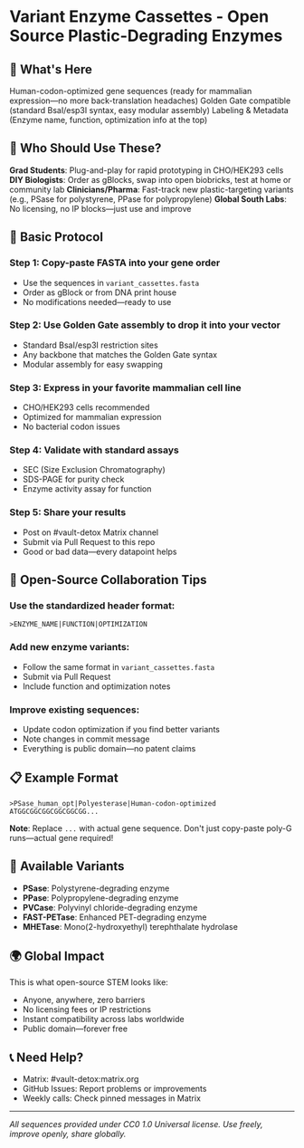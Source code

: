 # Variant Enzyme Cassettes - Open Source Plastic-Degrading Enzymes

## 🧬 What's Here

Human-codon-optimized gene sequences (ready for mammalian expression—no more back-translation headaches)
Golden Gate compatible (standard BsaI/esp3I syntax, easy modular assembly)
Labeling & Metadata (Enzyme name, function, optimization info at the top)

## 👥 Who Should Use These?

**Grad Students**: Plug-and-play for rapid prototyping in CHO/HEK293 cells
**DIY Biologists**: Order as gBlocks, swap into open biobricks, test at home or community lab
**Clinicians/Pharma**: Fast-track new plastic-targeting variants (e.g., PSase for polystyrene, PPase for polypropylene)
**Global South Labs**: No licensing, no IP blocks—just use and improve

## 🚀 Basic Protocol

### Step 1: Copy-paste FASTA into your gene order
- Use the sequences in `variant_cassettes.fasta`
- Order as gBlock or from DNA print house
- No modifications needed—ready to use

### Step 2: Use Golden Gate assembly to drop it into your vector
- Standard BsaI/esp3I restriction sites
- Any backbone that matches the Golden Gate syntax
- Modular assembly for easy swapping

### Step 3: Express in your favorite mammalian cell line
- CHO/HEK293 cells recommended
- Optimized for mammalian expression
- No bacterial codon issues

### Step 4: Validate with standard assays
- SEC (Size Exclusion Chromatography)
- SDS-PAGE for purity check
- Enzyme activity assay for function

### Step 5: Share your results
- Post on #vault-detox Matrix channel
- Submit via Pull Request to this repo
- Good or bad data—every datapoint helps

## 🤝 Open-Source Collaboration Tips

### Use the standardized header format:
```
>ENZYME_NAME|FUNCTION|OPTIMIZATION
```

### Add new enzyme variants:
- Follow the same format in `variant_cassettes.fasta`
- Submit via Pull Request
- Include function and optimization notes

### Improve existing sequences:
- Update codon optimization if you find better variants
- Note changes in commit message
- Everything is public domain—no patent claims

## 📋 Example Format

```fasta
>PSase_human_opt|Polyesterase|Human-codon-optimized
ATGGCGGCGGCGGCGGCGG...
```

**Note**: Replace `...` with actual gene sequence. Don't just copy-paste poly-G runs—actual gene required!

## 🔬 Available Variants

- **PSase**: Polystyrene-degrading enzyme
- **PPase**: Polypropylene-degrading enzyme  
- **PVCase**: Polyvinyl chloride-degrading enzyme
- **FAST-PETase**: Enhanced PET-degrading enzyme
- **MHETase**: Mono(2-hydroxyethyl) terephthalate hydrolase

## 🌍 Global Impact

This is what open-source STEM looks like:
- Anyone, anywhere, zero barriers
- No licensing fees or IP restrictions
- Instant compatibility across labs worldwide
- Public domain—forever free

## 📞 Need Help?

- Matrix: #vault-detox:matrix.org
- GitHub Issues: Report problems or improvements
- Weekly calls: Check pinned messages in Matrix

---

*All sequences provided under CC0 1.0 Universal license. Use freely, improve openly, share globally.* 